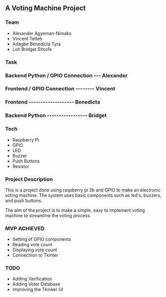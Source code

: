 ## A Voting Machine Project

### Team                                       

* Alexander Agyeman-Nimako            
* Vincent Tetteh                      
* Adagbe Benedicta Tyra               
* Loh Bridget Sitsofe   

               
### Task
### Backend Python / GPIO Connection  --- Alexander
### Frontend / GPIO Connection   -------- Vincent
### Frontend  -------------------         Benedicta
### Backend Python     -----------------  Bridget



### Tech
* Raspberry Pi
* GPIO
* LED
* Buzzer
* Push Buttons
* Resistor

### Project Description
This is a project done using raspberry pi 3b and GPIO to make an electronic voting machine.
The system uses basic components such as led's, buzzers, and push buttons.

The aim of the project is to make a simple, easy to implement voting machine to 
streamline the voting process.



### MVP ACHIEVED
* Setting of GPIO components
* Reading vote count
* Displaying vote count
* Connectiion to Tkinter



### TODO
* Adding Verification 
* Adding Voter Database
* Improving the Tkinker UI


